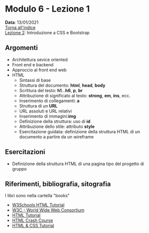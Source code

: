 # Modulo 6 - Lezione 1

__Data__: 13/01/2021  
[Torna all'indice](/README.md)  
[Lezione 2](/modulo-06/lezione-2.md): Introduzione a CSS e Bootstrap  

## Argomenti

- Architettura sevice oriented
- Front end e backend
- Approccio al front end web
- HTML
  - Sintassi di base
  - Struttura del documento: __html__, __head__, __body__
  - Scrittura del testo: __h1__...__h6__, __p__, __br__
  - Attribuzione di significato al testo: __strong__, __em__, __ins__, ecc.
  - Inserimento di collegamenti: __a__
  - Struttura di un __URL__
  - URL assoluti e URL relativi
  - Inserimento di immagini:__img__
  - Definizione della struttura: uso di __id__
  - Attribuzione dello stile: attributo __style__
  - Esercitazione guidata: definizione della struttura HTML di un documento a partire da un wireframe

## Esercitazioni

- Definizione della struttura HTML di una pagina tipo del progetto di gruppo

## Riferimenti, bibliografia, sitografia

I libri sono nella cartella "books"

- [W3Schools HTML Tutorial](https://www.w3schools.com/html/default.asp)
- [W3C - World Wide Web Consortium](https://www.w3.org/)
- [HTML Tutorial](/books/html_tutorial.pdf)
- [HTML Crash Course](/books/HTML%20&%20CSS%20Crash%20Course_%20Learn%20html%20and%20css%20with%20easy%20to%20follow-step-by-step%20tutorials.pdf)
- [HTML & CSS Tutorial](/books/duckett.pdf)
